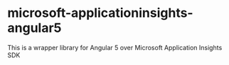 # microsoft-applicationinsights-angular5
This is a wrapper library for Angular 5 over Microsoft Application Insights SDK
